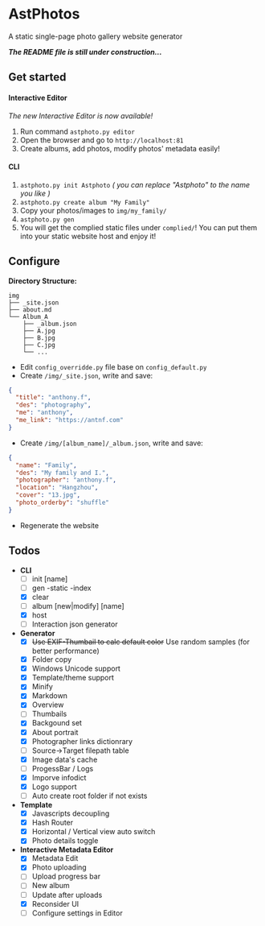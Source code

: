 # AstPhotos
A static single-page photo gallery website generator

***The README file is still under construction...***

## Get started

#### Interactive Editor
*The new Interactive Editor is now available!*
1. Run command `astphoto.py editor`
1. Open the browser and go to `http://localhost:81`
1. Create albums, add photos, modify photos' metadata easily!

#### CLI
1. `astphoto.py init Astphoto` *( you can replace "Astphoto" to the name you like )*
1. `astphoto.py create album "My Family"`
1. Copy your photos/images to `img/my_family/`
1. `astphoto.py gen`
1. You will get the complied static files under `complied/`! You can put them into your static website host and enjoy it!

## Configure

**Directory Structure:**
```
img
├── _site.json
├── about.md
└── Album_A
    ├── _album.json
    ├── A.jpg
    ├── B.jpg
    ├── C.jpg
    └── ...
```

- Edit `config_overridde.py` file base on `config_default.py`
- Create `/img/_site.json`, write and save:
```json
{
  "title": "anthony.f",
  "des": "photography",
  "me": "anthony",
  "me_link": "https://antnf.com"
}
```
- Create `/img/[album_name]/_album.json`, write and save:
```json
{
  "name": "Family",
  "des": "My family and I.",
  "photographer": "anthony.f",
  "location": "Hangzhou",
  "cover": "13.jpg",
  "photo_orderby": "shuffle"
}
```
- Regenerate the website

## Todos
- **CLI**
  - [ ] init [name]
  - [ ] gen -static -index
  - [x] clear
  - [ ] album [new|modify] [name]
  - [x] host
  - [ ] Interaction json generator

- **Generator**
  - [x] ~~Use EXIF-Thumbail to calc default color~~ Use random samples (for better performance)
  - [x] Folder copy
  - [x] Windows Unicode support
  - [x] Template/theme support
  - [x] Minify
  - [x] Markdown
  - [x] Overview
  - [ ] Thumbails
  - [x] Backgound set
  - [x] About portrait
  - [x] Photographer links dictionrary
  - [ ] Source->Target filepath table
  - [x] Image data's cache
  - [ ] ProgessBar / Logs
  - [x] Imporve infodict
  - [x] Logo support
  - [ ] Auto create root folder if not exists

- **Template**
  - [x] Javascripts decoupling
  - [x] Hash Router
  - [x] Horizontal / Vertical view auto switch
  - [x] Photo details toggle

- **Interactive Metadata Editor**
  - [x] Metadata Edit
  - [x] Photo uploading
  - [ ] Upload progress bar
  - [ ] New album
  - [ ] Update after uploads
  - [x] Reconsider UI
  - [ ] Configure settings in Editor
